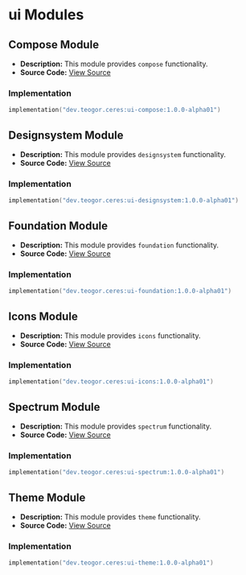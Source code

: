 # ui Modules

## Compose Module
- **Description:** This module provides `compose` functionality.
- **Source Code:** [View Source](../ui/compose)

### Implementation
```kotlin
implementation("dev.teogor.ceres:ui-compose:1.0.0-alpha01")
```

## Designsystem Module
- **Description:** This module provides `designsystem` functionality.
- **Source Code:** [View Source](../ui/designsystem)

### Implementation
```kotlin
implementation("dev.teogor.ceres:ui-designsystem:1.0.0-alpha01")
```

## Foundation Module
- **Description:** This module provides `foundation` functionality.
- **Source Code:** [View Source](../ui/foundation)

### Implementation
```kotlin
implementation("dev.teogor.ceres:ui-foundation:1.0.0-alpha01")
```

## Icons Module
- **Description:** This module provides `icons` functionality.
- **Source Code:** [View Source](../ui/icons)

### Implementation
```kotlin
implementation("dev.teogor.ceres:ui-icons:1.0.0-alpha01")
```

## Spectrum Module
- **Description:** This module provides `spectrum` functionality.
- **Source Code:** [View Source](../ui/spectrum)

### Implementation
```kotlin
implementation("dev.teogor.ceres:ui-spectrum:1.0.0-alpha01")
```

## Theme Module
- **Description:** This module provides `theme` functionality.
- **Source Code:** [View Source](../ui/theme)

### Implementation
```kotlin
implementation("dev.teogor.ceres:ui-theme:1.0.0-alpha01")
```

